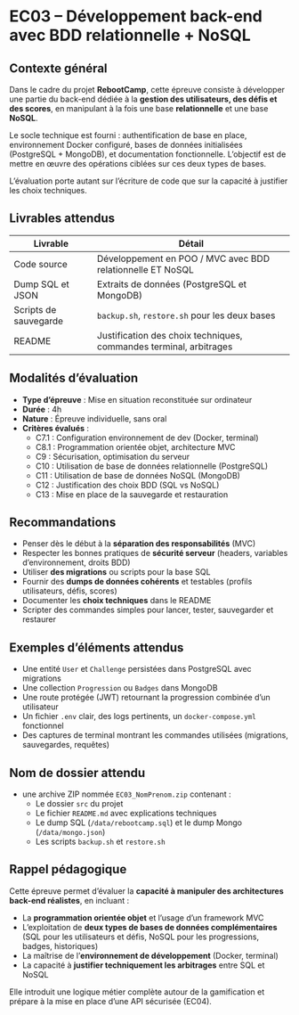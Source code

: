 # EC03 – Développement back-end avec BDD relationnelle + NoSQL

## Contexte général

Dans le cadre du projet **RebootCamp**, cette épreuve consiste à développer une partie du back-end dédiée à la **gestion
des utilisateurs, des défis et des scores**, en manipulant à la fois une base **relationnelle** et une base **NoSQL**.

Le socle technique est fourni : authentification de base en place, environnement Docker configuré, bases de données
initialisées (PostgreSQL + MongoDB), et documentation fonctionnelle. L’objectif est de mettre en œuvre des opérations
ciblées sur ces deux types de bases.

L’évaluation porte autant sur l’écriture de code que sur la capacité à justifier les choix techniques.

## Livrables attendus

| Livrable              | Détail                                                             |
|-----------------------|--------------------------------------------------------------------|
| Code source           | Développement en POO / MVC avec BDD relationnelle ET NoSQL         |
| Dump SQL et JSON      | Extraits de données (PostgreSQL et MongoDB)                        |
| Scripts de sauvegarde | `backup.sh`, `restore.sh` pour les deux bases                      |
| README                | Justification des choix techniques, commandes terminal, arbitrages |

## Modalités d’évaluation

- **Type d’épreuve** : Mise en situation reconstituée sur ordinateur
- **Durée** : 4h
- **Nature** : Épreuve individuelle, sans oral
- **Critères évalués** :
    - C7.1 : Configuration environnement de dev (Docker, terminal)
    - C8.1 : Programmation orientée objet, architecture MVC
    - C9 : Sécurisation, optimisation du serveur
    - C10 : Utilisation de base de données relationnelle (PostgreSQL)
    - C11 : Utilisation de base de données NoSQL (MongoDB)
    - C12 : Justification des choix BDD (SQL vs NoSQL)
    - C13 : Mise en place de la sauvegarde et restauration

## Recommandations

- Penser dès le début à la **séparation des responsabilités** (MVC)
- Respecter les bonnes pratiques de **sécurité serveur** (headers, variables d’environnement, droits BDD)
- Utiliser **des migrations** ou scripts pour la base SQL
- Fournir des **dumps de données cohérents** et testables (profils utilisateurs, défis, scores)
- Documenter les **choix techniques** dans le README
- Scripter des commandes simples pour lancer, tester, sauvegarder et restaurer

## Exemples d’éléments attendus

- Une entité `User` et `Challenge` persistées dans PostgreSQL avec migrations
- Une collection `Progression` ou `Badges` dans MongoDB
- Une route protégée (JWT) retournant la progression combinée d’un utilisateur
- Un fichier `.env` clair, des logs pertinents, un `docker-compose.yml` fonctionnel
- Des captures de terminal montrant les commandes utilisées (migrations, sauvegardes, requêtes)

## Nom de dossier attendu

- une archive ZIP nommée `EC03_NomPrenom.zip` contenant :
    - Le dossier `src` du projet
    - Le fichier `README.md` avec explications techniques
    - Le dump SQL (`/data/rebootcamp.sql`) et le dump Mongo (`/data/mongo.json`)
    - Les scripts `backup.sh` et `restore.sh`

## Rappel pédagogique

Cette épreuve permet d’évaluer la **capacité à manipuler des architectures back-end réalistes**, en incluant :

- La **programmation orientée objet** et l’usage d’un framework MVC
- L’exploitation de **deux types de bases de données complémentaires** (SQL pour les utilisateurs et défis, NoSQL pour
  les progressions, badges, historiques)
- La maîtrise de l’**environnement de développement** (Docker, terminal)
- La capacité à **justifier techniquement les arbitrages** entre SQL et NoSQL

Elle introduit une logique métier complète autour de la gamification et prépare à la mise en place d’une API sécurisée
(EC04).
